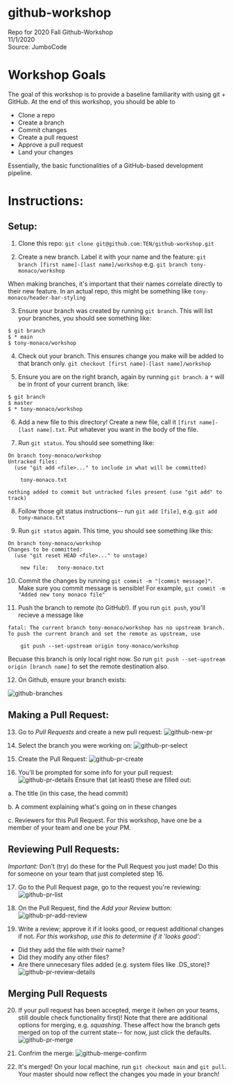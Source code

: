 # github-workshop
Repo for 2020 Fall Github-Workshop   
11/1/2020  
Source: JumboCode  

# Workshop Goals
The goal of this workshop is to provide a baseline familiarity with using git + GitHub. At the end of this workshop, you should be able to 
- Clone a repo
- Create a branch
- Commit changes
- Create a pull request
- Approve a pull request
- Land your changes

Essentially, the basic functionalities of a GitHub-based development pipeline.

# Instructions:
## Setup:

1. Clone this repo: 
`git clone git@github.com:TEN/github-workshop.git`

2. Create a new branch. Label it with your name and the feature:
`git branch [first name]-[last name]/workshop`
e.g. `git branch tony-monaco/workshop`

When making branches, it's important that their names correlate directly to their new feature. In an actual repo, this might be something like `tony-monaco/header-bar-styling`

3. Ensure your branch was created by running `git branch`. This will list your branches, you should see something like:
```
$ git branch
$ * main
$ tony-monaco/workshop
```

4. Check out your branch. This ensures change you make will be added to that branch only. 
`git checkout [first name]-[last name]/workshop`

5. Ensure you are on the right branch, again by running `git branch`. a `*` will be in front of your current branch, like:
```
$ git branch
$ master
$ * tony-monaco/workshop
```

6. Add a new file to this directory! Create a new file, call it `[first name]-[last name].txt`. Put whatever you want in the body of the file.

7. Run `git status`. You should see something like:
```
On branch tony-monaco/workshop
Untracked files:
  (use "git add <file>..." to include in what will be committed)

	tony-monaco.txt

nothing added to commit but untracked files present (use "git add" to track)
```

8. Follow those git status instructions-- run `git add [file]`, e.g. `git add tony-manaco.txt`

9. Run `git status` again. This time, you should see something like this:
```
On branch tony-monaco/workshop
Changes to be committed:
  (use "git reset HEAD <file>..." to unstage)

	new file:   tony-monaco.txt
```

10. Commit the changes by running `git commit -m "[commit message]"`. Make sure you commit message is sensible! For example, `git commit -m "Added new tony monaco file"`

11. Push the branch to remote (to GitHub!). If you run `git push`, you'll recieve a message like 
```
fatal: The current branch tony-monaco/workshop has no upstream branch.
To push the current branch and set the remote as upstream, use

    git push --set-upstream origin tony-monaco/workshop
```
Becuase this branch is only local right now. So run `git push --set-upstream origin [branch name]` to set the remote destination also.

12. On Github, ensure your branch exists:

![github-branches](./images/github-branches.png)

## Making a Pull Request:

13. Go to *Pull Requests* and create a new pull request:
![github-new-pr](./images/github-new-pr.png)

14. Select the branch you were working on:
![github-pr-select](./images/github-pr-select.png)

15. Create the Pull Request:
![github-pr-create](./images/github-pr-create.png)

16. You'll be prompted for some info for your pull request:
![github-pr-details](./images/github-pr-details.png)
Ensure that (at least) these are filled out: 

a. The title (in this case, the head commit)

b. A comment explaining what's going on in these changes

c. Reviewers for this Pull Request. For this workshop, have one be a member of your team and one be your PM. 

## Reviewing Pull Requests:

*Important:* Don't (try) do these for the Pull Request you just made! Do this for someone on your team that just completed step 16.

17. Go to the Pull Request page, go to the request you're reviewing:
![github-pr-list](./images/github-pr-list.png)

18. On the Pull Request, find the *Add your Review* button:
![github-pr-add-review](./images/github-pr-add-review.png)

19. Write a review; approve it if it looks good, or request additional changes if not. 
*For this workshop, use this to determine if it 'looks good':*
- Did they add the file with their name?
- Did they modify any other files?
- Are there unnecesary files added (e.g. system files like .DS_store)? 
![github-pr-review-details](./images/github-pr-review-details.png)

## Merging Pull Requests

20. If your pull request has been accepted, merge it (when on your teams, still double check functionality first)!
Note that there are additional options for merging, e.g. *squashing*. These affect how the branch gets merged on top of the current state-- for now, just click the defaults. 
![github-pr-merge](./images/github-pr-merge.png)


21. Confrim the merge:
![github-merge-confirm](./images/github-merge-confirm.png)

22. It's merged! On your local machine, run `git checkout main` and `git pull`. Your master should now reflect the changes you made in your branch!

